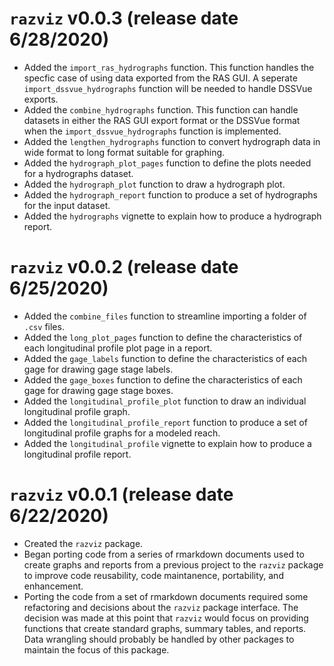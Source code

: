 # `razviz` v0.0.3 (release date 6/28/2020)
* Added the `import_ras_hydrographs` function. This function handles the specfic case of using data exported from the RAS GUI. A seperate `import_dssvue_hydrographs` function will be needed to handle DSSVue exports. 
* Added the `combine_hydrographs` function. This function can handle datasets in either the RAS GUI export format or the DSSVue format when the `import_dssvue_hydrographs` function is implemented. 
* Added the `lengthen_hydrographs` function to convert hydrograph data in wide format to long format suitable for graphing.
* Added the `hydrograph_plot_pages` function to define the plots needed for a hydrographs dataset. 
* Added the `hydrograph_plot` function to draw a hydrograph plot. 
* Added the `hydrograph_report` function to produce a set of hydrographs for the input dataset. 
* Added the `hydrographs` vignette to explain how to produce a hydrograph report. 

# `razviz` v0.0.2 (release date 6/25/2020)
* Added the `combine_files` function to streamline importing a folder of `.csv` files. 
* Added the `long_plot_pages` function to define the characteristics of each longitudinal profile plot page in a report. 
* Added the `gage_labels` function to define the characteristics of each gage for drawing gage stage labels. 
* Added the `gage_boxes` function to define the characteristics of each gage for drawing gage stage boxes. 
* Added the `longitudinal_profile_plot` function to draw an individual longitudinal profile graph. 
* Added the `longitudinal_profile_report` function to produce a set of longitudinal profile graphs for a modeled reach. 
* Added the `longitudinal_profile` vignette to explain how to produce a longitudinal profile report. 

# `razviz` v0.0.1 (release date 6/22/2020)
* Created the `razviz` package.
* Began porting code from a series of rmarkdown documents used to create graphs and reports from a previous project to the `razviz` package to improve code reusability, code maintanence, portability, and enhancement.
* Porting the code from a set of rmarkdown documents required some refactoring and decisions about the `razviz` package interface. The decision was made at this point that `razviz` would focus on providing functions that create standard graphs, summary tables, and reports. Data wrangling should probably be handled by other packages to maintain the focus of this package.
